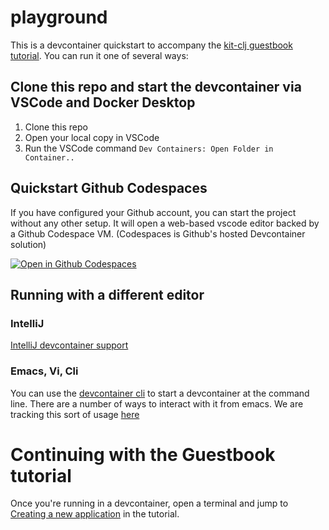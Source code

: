 # playground

This is a devcontainer quickstart to accompany the [kit-clj guestbook tutorial](https://kit-clj.github.io/docs/guestbook.html).  You can run it one of several ways:

## Clone this repo and start the devcontainer via VSCode and Docker Desktop

1. Clone this repo
2. Open your local copy in VSCode
3. Run the VSCode command `Dev Containers: Open Folder in Container..`


## Quickstart Github Codespaces
If you have configured your Github account, you can start the project without any other setup.  It will open a web-based vscode editor backed by a Github Codespace VM. (Codespaces is Github's hosted Devcontainer solution)

[![Open in Github Codespaces](https://github.com/codespaces/badge.svg)](https://codespaces.new/jwhitlark/kit-clj.github.io)


## Running with a different editor

### IntelliJ

[IntelliJ devcontainer support](https://www.jetbrains.com/help/idea/connect-to-devcontainer.html)

### Emacs, Vi, Cli

You can use the [devcontainer cli](https://github.com/devcontainers/cli) to start a devcontainer at the command line.  There are a number of ways to interact with it from emacs.  We are tracking this sort of usage [here](https://github.com/jwhitlark/cnc-devcontainer-templates/issues/3)

# Continuing with the Guestbook tutorial
Once you're running in a devcontainer, open a terminal and jump to [Creating a new application](https://kit-clj.github.io/docs/guestbook.html#creating_a_new_application) in the tutorial.